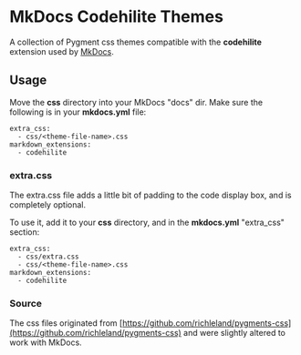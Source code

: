 # MkDocs Codehilite Themes

A collection of Pygment css themes compatible with the __codehilite__ extension used by [MkDocs](http://www.mkdocs.org/).

## Usage

Move the __css__ directory into your MkDocs "docs" dir. Make sure the following is in your __mkdocs.yml__ file:

```
extra_css:
  - css/<theme-file-name>.css
markdown_extensions:
  - codehilite
```

### extra.css

The extra.css file adds a little bit of padding to the code display box, and is completely optional.

To use it, add it to your __css__ directory, and in the __mkdocs.yml__ "extra_css" section:

```
extra_css:
  - css/extra.css
  - css/<theme-file-name>.css
markdown_extensions:
  - codehilite
```

### Source

The css files originated from [https://github.com/richleland/pygments-css](https://github.com/richleland/pygments-css) and were slightly altered to work with MkDocs.